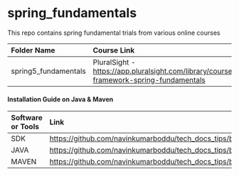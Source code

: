 # spring_fundamentals
This repo contains spring fundamental trials from various online courses

| Folder Name          | Course Link                                                                          |
|:---------------------|:-------------------------------------------------------------------------------------|
| spring5_fundamentals | PluralSight - https://app.pluralsight.com/library/courses/spring-framework-spring-fundamentals |

#### Installation Guide on Java & Maven

| Software or Tools | Link |
|:---------------------|:-------------------------------------------------------------------------------------|
| SDK | https://github.com/navinkumarboddu/tech_docs_tips/blob/main/java/sdk_install.md |
| JAVA | https://github.com/navinkumarboddu/tech_docs_tips/blob/main/java/install_java_using_sdk.md |
| MAVEN | https://github.com/navinkumarboddu/tech_docs_tips/blob/main/java/install_maven_using_sdk.md |
